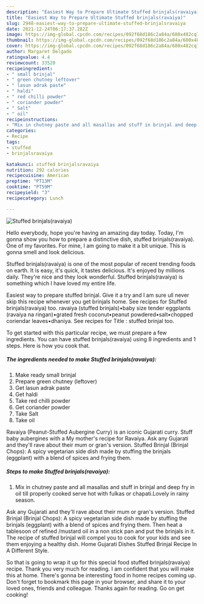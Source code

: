 ```yaml
---
description: "Easiest Way to Prepare Ultimate Stuffed brinjals(ravaiya)"
title: "Easiest Way to Prepare Ultimate Stuffed brinjals(ravaiya)"
slug: 2948-easiest-way-to-prepare-ultimate-stuffed-brinjalsravaiya
date: 2021-12-24T06:17:37.282Z
image: https://img-global.cpcdn.com/recipes/092f68d186c2a84a/680x482cq70/stuffed-brinjalsravaiya-recipe-main-photo.jpg
thumbnail: https://img-global.cpcdn.com/recipes/092f68d186c2a84a/680x482cq70/stuffed-brinjalsravaiya-recipe-main-photo.jpg
cover: https://img-global.cpcdn.com/recipes/092f68d186c2a84a/680x482cq70/stuffed-brinjalsravaiya-recipe-main-photo.jpg
author: Margaret Delgado
ratingvalue: 4.4
reviewcount: 33520
recipeingredient:
- " small brinjal"
- " green chutney leftover"
- " lasun adrak paste"
- " haldi"
- " red chilli powder"
- " coriander powder"
- " Salt"
- " oil"
recipeinstructions:
- "Mix in chutney paste and all masallas and stuff in brinjal and deep fry in oil till properly cooked serve hot with fulkas or chapati.Lovely in rainy season."
categories:
- Recipe
tags:
- stuffed
- brinjalsravaiya

katakunci: stuffed brinjalsravaiya 
nutrition: 292 calories
recipecuisine: American
preptime: "PT13M"
cooktime: "PT59M"
recipeyield: "3"
recipecategory: Lunch

---
```



![Stuffed brinjals(ravaiya)](https://img-global.cpcdn.com/recipes/092f68d186c2a84a/680x482cq70/stuffed-brinjalsravaiya-recipe-main-photo.jpg)

Hello everybody, hope you're having an amazing day today. Today, I'm gonna show you how to prepare a distinctive dish, stuffed brinjals(ravaiya). One of my favorites. For mine, I am going to make it a bit unique. This is gonna smell and look delicious.

Stuffed brinjals(ravaiya) is one of the most popular of recent trending foods on earth. It is easy, it's quick, it tastes delicious. It's enjoyed by millions daily. They're nice and they look wonderful. Stuffed brinjals(ravaiya) is something which I have loved my entire life.

Easiest way to prepare stuffed brinjal. Give it a try and I am sure ull never skip this recipe whenever you get brinjals home. See recipes for Stuffed brinjals(ravaiya) too. ravaiya (stuffed brinjals)•baby size tender eggplants (ravaiya na ringan)•grated fresh coconut•peanut powdered•salt•chopped coriendar leaves•dhaniya. See recipes for Title : stuffed brinjal too.


To get started with this particular recipe, we must prepare a few ingredients. You can have stuffed brinjals(ravaiya) using 8 ingredients and 1 steps. Here is how you cook that.

<!--inarticleads1-->

##### The ingredients needed to make Stuffed brinjals(ravaiya):

1. Make ready  small brinjal
1. Prepare  green chutney (leftover)
1. Get  lasun adrak paste
1. Get  haldi
1. Take  red chilli powder
1. Get  coriander powder
1. Take  Salt
1. Take  oil


Ravaiya (Peanut-Stuffed Aubergine Curry) is an iconic Gujarati curry. Stuff baby aubergines with a My mother&#39;s recipe for Ravaiya. Ask any Gujarati and they&#39;ll rave about their mum or gran&#39;s version. Stuffed Brinjal (Brinjal Chops): A spicy vegetarian side dish made by stuffing the brinjals (eggplant) with a blend of spices and frying them. 

<!--inarticleads2-->

##### Steps to make Stuffed brinjals(ravaiya):

1. Mix in chutney paste and all masallas and stuff in brinjal and deep fry in oil till properly cooked serve hot with fulkas or chapati.Lovely in rainy season.


Ask any Gujarati and they&#39;ll rave about their mum or gran&#39;s version. Stuffed Brinjal (Brinjal Chops): A spicy vegetarian side dish made by stuffing the brinjals (eggplant) with a blend of spices and frying them. Then heat a tablesoon of refined /mustard oil in a non stick pan and put the brinjals in it. The recipe of stuffed brinjal will compel you to cook for your kids and see them enjoying a healthy dish. Home Gujarati Dishes Stuffed Brinjal Recipe In A Different Style. 

So that is going to wrap it up for this special food stuffed brinjals(ravaiya) recipe. Thank you very much for reading. I am confident that you will make this at home. There's gonna be interesting food in home recipes coming up. Don't forget to bookmark this page in your browser, and share it to your loved ones, friends and colleague. Thanks again for reading. Go on get cooking!
